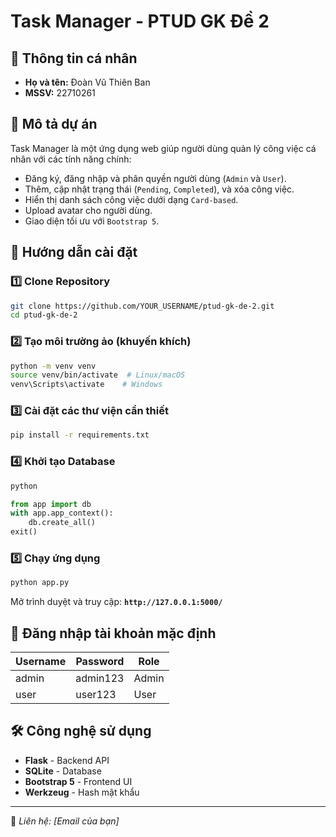 # Task Manager - PTUD GK Đề 2

## 📌 Thông tin cá nhân
- **Họ và tên:** Đoàn Vũ Thiên Ban
- **MSSV:** 22710261

## 📖 Mô tả dự án
Task Manager là một ứng dụng web giúp người dùng quản lý công việc cá nhân với các tính năng chính:
- Đăng ký, đăng nhập và phân quyền người dùng (`Admin` và `User`).
- Thêm, cập nhật trạng thái (`Pending`, `Completed`), và xóa công việc.
- Hiển thị danh sách công việc dưới dạng `Card-based`.
- Upload avatar cho người dùng.
- Giao diện tối ưu với `Bootstrap 5`.

## 🚀 Hướng dẫn cài đặt
### 1️⃣ **Clone Repository**
```bash
git clone https://github.com/YOUR_USERNAME/ptud-gk-de-2.git
cd ptud-gk-de-2
```

### 2️⃣ **Tạo môi trường ảo (khuyến khích)**
```bash
python -m venv venv
source venv/bin/activate  # Linux/macOS
venv\Scripts\activate    # Windows
```

### 3️⃣ **Cài đặt các thư viện cần thiết**
```bash
pip install -r requirements.txt
```

### 4️⃣ **Khởi tạo Database**
```bash
python
```
```python
from app import db
with app.app_context():
    db.create_all()
exit()
```

### 5️⃣ **Chạy ứng dụng**
```bash
python app.py
```
Mở trình duyệt và truy cập: **`http://127.0.0.1:5000/`**

## 👤 Đăng nhập tài khoản mặc định
| Username | Password | Role  |
|----------|----------|-------|
| admin    | admin123 | Admin |
| user     | user123  | User  |

## 🛠 Công nghệ sử dụng
- **Flask** - Backend API
- **SQLite** - Database
- **Bootstrap 5** - Frontend UI
- **Werkzeug** - Hash mật khẩu

---
📌 *Liên hệ: [Email của bạn]*
